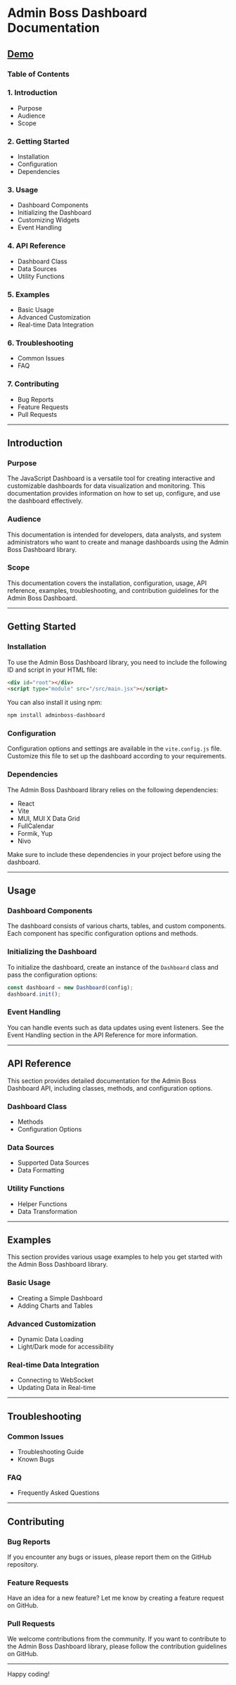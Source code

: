 
# Admin Boss Dashboard Documentation

## [Demo](https://admin-boss.netlify.app/)

### Table of Contents

### 1. Introduction
   - Purpose
   - Audience
   - Scope

### 2. Getting Started
   - Installation
   - Configuration
   - Dependencies

### 3. Usage
   - Dashboard Components
   - Initializing the Dashboard
   - Customizing Widgets
   - Event Handling

### 4. API Reference
   - Dashboard Class
   - Data Sources
   - Utility Functions

### 5. Examples
   - Basic Usage
   - Advanced Customization
   - Real-time Data Integration

### 6. Troubleshooting
   - Common Issues
   - FAQ

### 7. Contributing
   - Bug Reports
   - Feature Requests
   - Pull Requests

---

## Introduction

### Purpose

The JavaScript Dashboard is a versatile tool for creating interactive and customizable dashboards for data visualization and monitoring. This documentation provides information on how to set up, configure, and use the dashboard effectively.
  
### Audience

This documentation is intended for developers, data analysts, and system administrators who want to create and manage dashboards using the Admin Boss Dashboard library.

### Scope

This documentation covers the installation, configuration, usage, API reference, examples, troubleshooting, and contribution guidelines for the Admin Boss Dashboard.

---

## Getting Started

### Installation

To use the Admin Boss Dashboard library, you need to include the following ID and script in your HTML file:

```html
<div id="root"></div>
<script type="module" src="/src/main.jsx"></script>
```

You can also install it using npm:

```bash
npm install adminboss-dashboard
```

### Configuration

Configuration options and settings are available in the `vite.config.js` file. Customize this file to set up the dashboard according to your requirements.

### Dependencies

The Admin Boss Dashboard library relies on the following dependencies:

- React
- Vite
- MUI, MUI X Data Grid
- FullCalendar
- Formik, Yup
- Nivo

Make sure to include these dependencies in your project before using the dashboard.

---

## Usage

### Dashboard Components

The dashboard consists of various charts, tables, and custom components. Each component has specific configuration options and methods.

### Initializing the Dashboard

To initialize the dashboard, create an instance of the `Dashboard` class and pass the configuration options:

```javascript
const dashboard = new Dashboard(config);
dashboard.init();
```

### Event Handling

You can handle events such as data updates using event listeners. See the Event Handling section in the API Reference for more information.

---

## API Reference

This section provides detailed documentation for the Admin Boss Dashboard API, including classes, methods, and configuration options.

### Dashboard Class

- Methods
- Configuration Options

### Data Sources

- Supported Data Sources
- Data Formatting

### Utility Functions

- Helper Functions
- Data Transformation

---

## Examples

This section provides various usage examples to help you get started with the Admin Boss Dashboard library.

### Basic Usage

- Creating a Simple Dashboard
- Adding Charts and Tables

### Advanced Customization

- Dynamic Data Loading
- Light/Dark mode for accessibility

### Real-time Data Integration

- Connecting to WebSocket
- Updating Data in Real-time

---

## Troubleshooting

### Common Issues

- Troubleshooting Guide
- Known Bugs

### FAQ

- Frequently Asked Questions

---

## Contributing

### Bug Reports

If you encounter any bugs or issues, please report them on the GitHub repository.

### Feature Requests

Have an idea for a new feature? Let me know by creating a feature request on GitHub.

### Pull Requests

We welcome contributions from the community. If you want to contribute to the Admin Boss Dashboard library, please follow the contribution guidelines on GitHub.

---



Happy coding!

